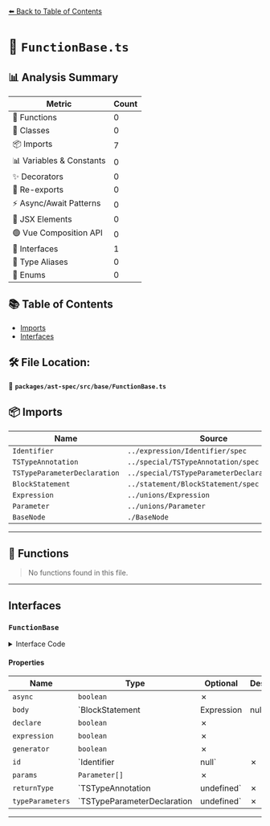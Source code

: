 [⬅️ Back to Table of Contents](../../../../index.md)

# 📄 `FunctionBase.ts`

## 📊 Analysis Summary

| Metric | Count |
|--------|-------|
| 🔧 Functions | 0 |
| 🧱 Classes | 0 |
| 📦 Imports | 7 |
| 📊 Variables & Constants | 0 |
| ✨ Decorators | 0 |
| 🔄 Re-exports | 0 |
| ⚡ Async/Await Patterns | 0 |
| 💠 JSX Elements | 0 |
| 🟢 Vue Composition API | 0 |
| 📐 Interfaces | 1 |
| 📑 Type Aliases | 0 |
| 🎯 Enums | 0 |

## 📚 Table of Contents

- [Imports](#imports)
- [Interfaces](#interfaces)

## 🛠️ File Location:
📂 **`packages/ast-spec/src/base/FunctionBase.ts`**

## 📦 Imports

| Name | Source |
|------|--------|
| `Identifier` | `../expression/Identifier/spec` |
| `TSTypeAnnotation` | `../special/TSTypeAnnotation/spec` |
| `TSTypeParameterDeclaration` | `../special/TSTypeParameterDeclaration/spec` |
| `BlockStatement` | `../statement/BlockStatement/spec` |
| `Expression` | `../unions/Expression` |
| `Parameter` | `../unions/Parameter` |
| `BaseNode` | `./BaseNode` |


---

## 🔧 Functions

> No functions found in this file.


---

## Interfaces

### `FunctionBase`

<details><summary>Interface Code</summary>

```ts
export interface FunctionBase extends BaseNode {
  /**
   * Whether the function is async:
   * ```
   * async function foo() {}
   * const x = async function () {}
   * const x = async () => {}
   * ```
   */
  async: boolean;
  /**
   * The body of the function.
   * - For an `ArrowFunctionExpression` this may be an `Expression` or `BlockStatement`.
   * - For a `FunctionDeclaration` or `FunctionExpression` this is always a `BlockStatement`.
   * - For a `TSDeclareFunction` this is always `undefined`.
   * - For a `TSEmptyBodyFunctionExpression` this is always `null`.
   */
  body: BlockStatement | Expression | null | undefined;
  /**
   * This is only `true` if and only if the node is a `TSDeclareFunction` and it has `declare`:
   * ```
   * declare function foo() {}
   * ```
   */
  declare: boolean;
  /**
   * This is only ever `true` if and only the node is an `ArrowFunctionExpression` and the body
   * is an expression:
   * ```
   * (() => 1)
   * ```
   */
  expression: boolean;
  /**
   * Whether the function is a generator function:
   * ```
   * function *foo() {}
   * const x = function *() {}
   * ```
   * This is always `false` for arrow functions as they cannot be generators.
   */
  generator: boolean;
  /**
   * The function's name.
   * - For an `ArrowFunctionExpression` this is always `null`.
   * - For a `FunctionExpression` this may be `null` if the name is omitted.
   * - For a `FunctionDeclaration` or `TSDeclareFunction` this may be `null` if
   *   and only if the parent is an `ExportDefaultDeclaration`.
   */
  id: Identifier | null;
  /**
   * The list of parameters declared for the function.
   */
  params: Parameter[];
  /**
   * The return type annotation for the function.
   */
  returnType: TSTypeAnnotation | undefined;
  /**
   * The generic type parameter declaration for the function.
   */
  typeParameters: TSTypeParameterDeclaration | undefined;
}
```
</details>

#### Properties

| Name | Type | Optional | Description |
|------|------|----------|-------------|
| `async` | `boolean` | ✗ |  |
| `body` | `BlockStatement | Expression | null | undefined` | ✗ |  |
| `declare` | `boolean` | ✗ |  |
| `expression` | `boolean` | ✗ |  |
| `generator` | `boolean` | ✗ |  |
| `id` | `Identifier | null` | ✗ |  |
| `params` | `Parameter[]` | ✗ |  |
| `returnType` | `TSTypeAnnotation | undefined` | ✗ |  |
| `typeParameters` | `TSTypeParameterDeclaration | undefined` | ✗ |  |


---